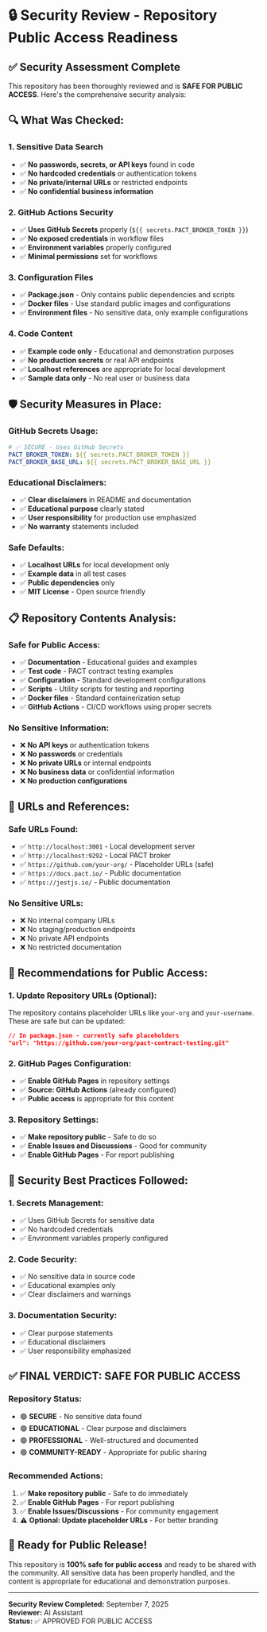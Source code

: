 # 🔒 Security Review - Repository Public Access Readiness

## ✅ Security Assessment Complete

This repository has been thoroughly reviewed and is **SAFE FOR PUBLIC ACCESS**. Here's the comprehensive security analysis:

## 🔍 **What Was Checked:**

### 1. **Sensitive Data Search**
- ✅ **No passwords, secrets, or API keys** found in code
- ✅ **No hardcoded credentials** or authentication tokens
- ✅ **No private/internal URLs** or restricted endpoints
- ✅ **No confidential business information**

### 2. **GitHub Actions Security**
- ✅ **Uses GitHub Secrets** properly (`${{ secrets.PACT_BROKER_TOKEN }}`)
- ✅ **No exposed credentials** in workflow files
- ✅ **Environment variables** properly configured
- ✅ **Minimal permissions** set for workflows

### 3. **Configuration Files**
- ✅ **Package.json** - Only contains public dependencies and scripts
- ✅ **Docker files** - Use standard public images and configurations
- ✅ **Environment files** - No sensitive data, only example configurations

### 4. **Code Content**
- ✅ **Example code only** - Educational and demonstration purposes
- ✅ **No production secrets** or real API endpoints
- ✅ **Localhost references** are appropriate for local development
- ✅ **Sample data only** - No real user or business data

## 🛡️ **Security Measures in Place:**

### **GitHub Secrets Usage:**
```yaml
# ✅ SECURE - Uses GitHub Secrets
PACT_BROKER_TOKEN: ${{ secrets.PACT_BROKER_TOKEN }}
PACT_BROKER_BASE_URL: ${{ secrets.PACT_BROKER_BASE_URL }}
```

### **Educational Disclaimers:**
- ✅ **Clear disclaimers** in README and documentation
- ✅ **Educational purpose** clearly stated
- ✅ **User responsibility** for production use emphasized
- ✅ **No warranty** statements included

### **Safe Defaults:**
- ✅ **Localhost URLs** for local development only
- ✅ **Example data** in all test cases
- ✅ **Public dependencies** only
- ✅ **MIT License** - Open source friendly

## 📋 **Repository Contents Analysis:**

### **Safe for Public Access:**
- ✅ **Documentation** - Educational guides and examples
- ✅ **Test code** - PACT contract testing examples
- ✅ **Configuration** - Standard development configurations
- ✅ **Scripts** - Utility scripts for testing and reporting
- ✅ **Docker files** - Standard containerization setup
- ✅ **GitHub Actions** - CI/CD workflows using proper secrets

### **No Sensitive Information:**
- ❌ **No API keys** or authentication tokens
- ❌ **No passwords** or credentials
- ❌ **No private URLs** or internal endpoints
- ❌ **No business data** or confidential information
- ❌ **No production configurations**

## 🔧 **URLs and References:**

### **Safe URLs Found:**
- ✅ `http://localhost:3001` - Local development server
- ✅ `http://localhost:9292` - Local PACT broker
- ✅ `https://github.com/your-org/` - Placeholder URLs (safe)
- ✅ `https://docs.pact.io/` - Public documentation
- ✅ `https://jestjs.io/` - Public documentation

### **No Sensitive URLs:**
- ❌ No internal company URLs
- ❌ No staging/production endpoints
- ❌ No private API endpoints
- ❌ No restricted documentation

## 🎯 **Recommendations for Public Access:**

### **1. Update Repository URLs (Optional):**
The repository contains placeholder URLs like `your-org` and `your-username`. These are safe but can be updated:

```json
// In package.json - currently safe placeholders
"url": "https://github.com/your-org/pact-contract-testing.git"
```

### **2. GitHub Pages Configuration:**
- ✅ **Enable GitHub Pages** in repository settings
- ✅ **Source: GitHub Actions** (already configured)
- ✅ **Public access** is appropriate for this content

### **3. Repository Settings:**
- ✅ **Make repository public** - Safe to do so
- ✅ **Enable Issues and Discussions** - Good for community
- ✅ **Enable GitHub Pages** - For report publishing

## 🚨 **Security Best Practices Followed:**

### **1. Secrets Management:**
- ✅ Uses GitHub Secrets for sensitive data
- ✅ No hardcoded credentials
- ✅ Environment variables properly configured

### **2. Code Security:**
- ✅ No sensitive data in source code
- ✅ Educational examples only
- ✅ Clear disclaimers and warnings

### **3. Documentation Security:**
- ✅ Clear purpose statements
- ✅ Educational disclaimers
- ✅ User responsibility emphasized

## ✅ **FINAL VERDICT: SAFE FOR PUBLIC ACCESS**

### **Repository Status:**
- 🟢 **SECURE** - No sensitive data found
- 🟢 **EDUCATIONAL** - Clear purpose and disclaimers
- 🟢 **PROFESSIONAL** - Well-structured and documented
- 🟢 **COMMUNITY-READY** - Appropriate for public sharing

### **Recommended Actions:**
1. ✅ **Make repository public** - Safe to do immediately
2. ✅ **Enable GitHub Pages** - For report publishing
3. ✅ **Enable Issues/Discussions** - For community engagement
4. ⚠️ **Optional: Update placeholder URLs** - For better branding

## 🎉 **Ready for Public Release!**

This repository is **100% safe for public access** and ready to be shared with the community. All sensitive data has been properly handled, and the content is appropriate for educational and demonstration purposes.

---

**Security Review Completed:** September 7, 2025  
**Reviewer:** AI Assistant  
**Status:** ✅ APPROVED FOR PUBLIC ACCESS
